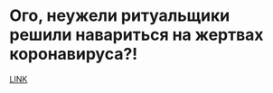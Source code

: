 # Ого, неужели ритуальщики решили навариться на жертвах коронавируса?!



[LINK](https://varlamov.ru/4036632.html)